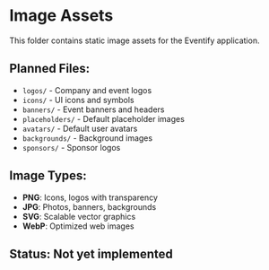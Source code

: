 # Image Assets

This folder contains static image assets for the Eventify application.

## Planned Files:
- `logos/` - Company and event logos
- `icons/` - UI icons and symbols
- `banners/` - Event banners and headers
- `placeholders/` - Default placeholder images
- `avatars/` - Default user avatars
- `backgrounds/` - Background images
- `sponsors/` - Sponsor logos

## Image Types:
- **PNG**: Icons, logos with transparency
- **JPG**: Photos, banners, backgrounds
- **SVG**: Scalable vector graphics
- **WebP**: Optimized web images

## Status: Not yet implemented
